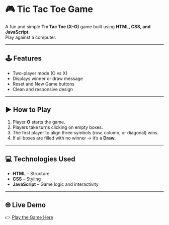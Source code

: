 # 🎮 Tic Tac Toe Game

A fun and simple **Tic Tac Toe (X–O)** game built using **HTML, CSS, and JavaScript**.  
Play against a computer.

---

## 🕹️ Features
- Two-player mode (O vs X)
- Displays winner or draw message
- Reset and New Game buttons
- Clean and responsive design

---

## ▶️ How to Play
1. Player **O** starts the game.  
2. Players take turns clicking on empty boxes.  
3. The first player to align three symbols (row, column, or diagonal) wins.  
4. If all boxes are filled with no winner → it’s a **Draw**.

---

## 💻 Technologies Used
- **HTML** – Structure  
- **CSS** – Styling  
- **JavaScript** – Game logic and interactivity

---

## 🌐 Live Demo
👉 [Play the Game Here](https://github.com/KrinalKatrodiya/Tic_Tac_Toe/)  



